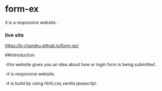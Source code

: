 # form-ex

 it is a responsive website .
 
 ### live site
 
 https://b-chandru.github.io/form-ex/

##introduction

-this website gives you an idea about how ur login form is being submitted .

-it is responsive website.

-it is build by using html,css,vanilla javascript.
 
